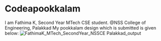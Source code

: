 # Codeapookkalam

I am Fathima K,
Second Year MTech CSE student.
@NSS College of Engineering, Palakkad
My pookkalam design which is submitted is given below:
![FathimaK_MTech_SecondYear_NSSCE Palakkad_output](https://github.com/user-attachments/assets/1fdf45a1-64c5-4db7-88d0-762750b90cf0)
